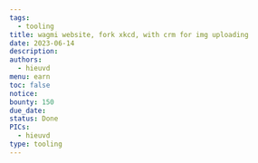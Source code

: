 ```yaml
---
tags:
  - tooling
title: wagmi website, fork xkcd, with crm for img uploading
date: 2023-06-14
description:
authors:
  - hieuvd
menu: earn
toc: false
notice:
bounty: 150
due_date:
status: Done
PICs:
  - hieuvd
type: tooling
---
```


